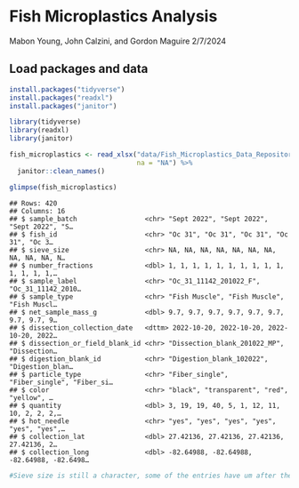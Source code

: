Fish Microplastics Analysis
================
Mabon Young, John Calzini, and Gordon Maguire
2/7/2024

## Load packages and data

``` r
install.packages("tidyverse")
install.packages("readxl")
install.packages("janitor")

library(tidyverse)
library(readxl)
library(janitor)
```

``` r
fish_microplastics <- read_xlsx("data/Fish_Microplastics_Data_Repository.xlsx", 
                                na = "NA") %>%
  janitor::clean_names() 

glimpse(fish_microplastics) 
```

    ## Rows: 420
    ## Columns: 16
    ## $ sample_batch                 <chr> "Sept 2022", "Sept 2022", "Sept 2022", "S…
    ## $ fish_id                      <chr> "Oc 31", "Oc 31", "Oc 31", "Oc 31", "Oc 3…
    ## $ sieve_size                   <chr> NA, NA, NA, NA, NA, NA, NA, NA, NA, NA, N…
    ## $ number_fractions             <dbl> 1, 1, 1, 1, 1, 1, 1, 1, 1, 1, 1, 1, 1, 1,…
    ## $ sample_label                 <chr> "Oc_31_11142_201022_F", "Oc_31_11142_2010…
    ## $ sample_type                  <chr> "Fish Muscle", "Fish Muscle", "Fish Muscl…
    ## $ net_sample_mass_g            <dbl> 9.7, 9.7, 9.7, 9.7, 9.7, 9.7, 9.7, 9.7, 9…
    ## $ dissection_collection_date   <dttm> 2022-10-20, 2022-10-20, 2022-10-20, 2022…
    ## $ dissection_or_field_blank_id <chr> "Dissection_blank_201022_MP", "Dissection…
    ## $ digestion_blank_id           <chr> "Digestion_blank_102022", "Digestion_blan…
    ## $ particle_type                <chr> "Fiber_single", "Fiber_single", "Fiber_si…
    ## $ color                        <chr> "black", "transparent", "red", "yellow", …
    ## $ quantity                     <dbl> 3, 19, 19, 40, 5, 1, 12, 11, 10, 2, 2, 2,…
    ## $ hot_needle                   <chr> "yes", "yes", "yes", "yes", "yes", "yes",…
    ## $ collection_lat               <dbl> 27.42136, 27.42136, 27.42136, 27.42136, 2…
    ## $ collection_long              <dbl> -82.64988, -82.64988, -82.64988, -82.6498…

``` r
#Sieve size is still a character, some of the entries have um after them, will need to figure out how to fix that later. Could also convert hot needle into a logical vector.
```
